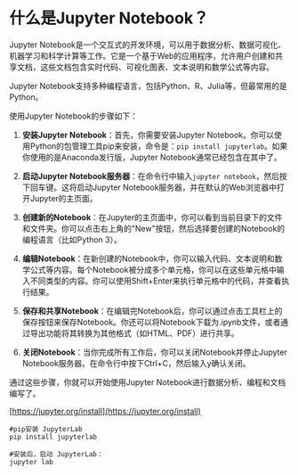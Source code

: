 
# 什么是Jupyter Notebook？
Jupyter Notebook是一个交互式的开发环境，可以用于数据分析、数据可视化、机器学习和科学计算等工作。它是一个基于Web的应用程序，允许用户创建和共享文档，这些文档包含实时代码、可视化图表、文本说明和数学公式等内容。

Jupyter Notebook支持多种编程语言，包括Python、R、Julia等，但最常用的是Python。

使用Jupyter Notebook的步骤如下：

1. **安装Jupyter Notebook**：首先，你需要安装Jupyter Notebook。你可以使用Python的包管理工具pip来安装，命令是：`pip install jupyterlab`。如果你使用的是Anaconda发行版，Jupyter Notebook通常已经包含在其中了。

2. **启动Jupyter Notebook服务器**：在命令行中输入`jupyter notebook`，然后按下回车键。这将启动Jupyter Notebook服务器，并在默认的Web浏览器中打开Jupyter的主页面。

3. **创建新的Notebook**：在Jupyter的主页面中，你可以看到当前目录下的文件和文件夹。你可以点击右上角的"New"按钮，然后选择要创建的Notebook的编程语言（比如Python 3）。

4. **编辑Notebook**：在新创建的Notebook中，你可以输入代码、文本说明和数学公式等内容。每个Notebook被分成多个单元格，你可以在这些单元格中输入不同类型的内容。你可以使用Shift+Enter来执行单元格中的代码，并查看执行结果。

5. **保存和共享Notebook**：在编辑完Notebook后，你可以通过点击工具栏上的保存按钮来保存Notebook。你还可以将Notebook下载为.ipynb文件，或者通过导出功能将其转换为其他格式（如HTML、PDF）进行共享。

6. **关闭Notebook**：当你完成所有工作后，你可以关闭Notebook并停止Jupyter Notebook服务器。在命令行中按下Ctrl+C，然后输入y确认关闭。

通过这些步骤，你就可以开始使用Jupyter Notebook进行数据分析、编程和文档编写了。


[https://jupyter.org/install](https://jupyter.org/install)

```shell
#pip安装 JupyterLab
pip install jupyterlab

#安装后，启动 JupyterLab：
jupyter lab
```